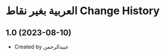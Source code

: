 العربية بغير نقاط Change History
====================

1.0 (2023-08-10)
----------------

* Created by عبيدالرحمن
